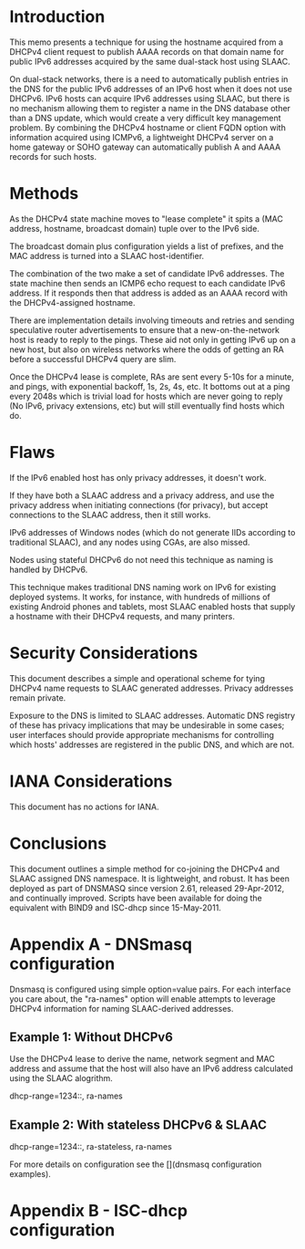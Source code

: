 # Introduction

This memo presents a technique for using the hostname acquired from a
DHCPv4 client request to publish AAAA records on that domain name for
public IPv6 addresses acquired by the same dual-stack host using
SLAAC.

On dual-stack networks, there is a need to automatically publish
entries in the DNS for the public IPv6 addresses of an IPv6 host when
it does not use DHCPv6.  IPv6 hosts can acquire IPv6 addresses using
SLAAC, but there is no mechanism allowing them to register a name in
the DNS database other than a DNS update, which would create a very
difficult key management problem.  By combining the DHCPv4 hostname or
client FQDN option with information acquired using ICMPv6, a
lightweight DHCPv4 server on a home gateway or SOHO gateway can
automatically publish A and AAAA records for such hosts.

<?rfc toc="yes"?>
<?rfc symrefs="yes"?>
<?rfc sortrefs="yes"?>
<?rfc subcompact="no"?>
<?rfc compact="yes"?>
<?rfc comments="yes"?>

# Methods

As the DHCPv4 state machine moves to "lease complete" it spits a (MAC
address, hostname, broadcast domain) tuple over to the IPv6 side.

The broadcast domain plus configuration yields a list of prefixes, and
the MAC address is turned into a SLAAC host-identifier. 

The combination of the two make a set of candidate IPv6 addresses. The
state machine then sends an ICMP6 echo request to each candidate IPv6
address. If it responds then that address is added as an AAAA record
with the DHCPv4-assigned hostname.

There are implementation details involving timeouts and retries and
sending speculative router advertisements to ensure that a
new-on-the-network host is ready to reply to the pings. These aid
not only in getting IPv6 up on a new host, but also on wireless networks
where the odds of getting an RA before a successful DHCPv4 query
are slim.

Once the DHCPv4 lease is complete, RAs are sent every 5-10s for a
minute, and pings, with exponential backoff, 1s, 2s, 4s, etc. It
bottoms out at a ping every 2048s which is trivial load for hosts
which are never going to reply (No IPv6, privacy extensions, etc) but
will still eventually find hosts which do.

# Flaws

If the IPv6 enabled host has only privacy addresses, it doesn't work.

If they have both a SLAAC address and a privacy address, and use the
privacy address when initiating connections (for privacy), but accept
connections to the SLAAC address, then it still works.

IPv6 addresses of Windows nodes (which do not generate IIDs according
to traditional SLAAC), and any nodes using CGAs, are also missed.

Nodes using stateful DHCPv6 do not need this technique as naming
is handled by DHCPv6.

This technique makes traditional DNS naming work on IPv6 for existing
deployed systems. It works, for instance, with hundreds of millions of
existing Android phones and tablets, most SLAAC enabled hosts that
supply a hostname with their DHCPv4 requests, and many printers.

# Security Considerations

This document describes a simple and operational scheme for tying
DHCPv4 name requests to SLAAC generated addresses. Privacy addresses
remain private.

Exposure to the DNS is limited to SLAAC addresses. Automatic DNS
registry of these has privacy implications that may be undesirable in
some cases; user interfaces should provide appropriate mechanisms for
controlling which hosts' addresses are registered in the public DNS,
and which are not.

# IANA Considerations

This document has no actions for IANA.

# Conclusions

This document outlines a simple method for co-joining the DHCPv4 and
SLAAC assigned DNS namespace. It is lightweight, and robust. It has
been deployed as part of DNSMASQ since version 2.61, released
29-Apr-2012, and continually improved.  Scripts have been available
for doing the equivalent with BIND9 and ISC-dhcp since 15-May-2011.

# Appendix A - DNSmasq configuration

Dnsmasq is configured using simple option=value pairs. For each
interface you care about, the "ra-names" option will enable attempts
to leverage DHCPv4 information for naming SLAAC-derived addresses.

## Example 1: Without DHCPv6

Use the DHCPv4 lease to derive the name, network segment and MAC
address and assume that the host will also have an IPv6 address
calculated using the SLAAC alogrithm.

dhcp-range=1234::, ra-names

## Example 2: With stateless DHCPv6 & SLAAC

dhcp-range=1234::, ra-stateless, ra-names

For more details on configuration see the [](dnsmasq configuration examples).

# Appendix B - ISC-dhcp configuration



